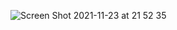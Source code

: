  ![Screen Shot 2021-11-23 at 21 52 35](https://user-images.githubusercontent.com/62022158/143114685-7f51b39f-b732-4337-b03e-de40e29737e6.png)
